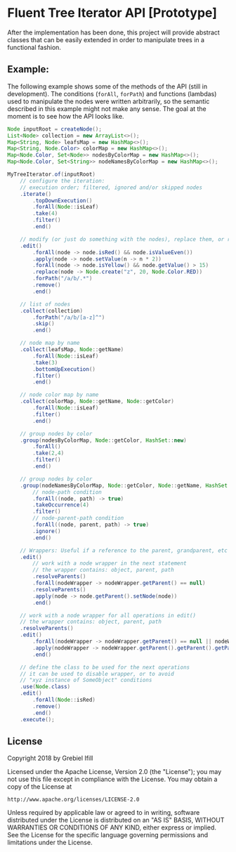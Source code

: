 # Fluent Tree Iterator API [Prototype]

After the implementation has been done, this project will provide abstract classes that can be easily extended in order to manipulate trees in a functional fashion.

## Example:
The following example shows some of the methods of the API (still in development). The conditions (``forAll``, ``forPath``) and functions (lambdas) used to manipulate the nodes were written arbitrarily, so the semantic described in this example might not make any sense. The goal at the moment is to see how the API looks like.

```java
Node inputRoot = createNode();
List<Node> collection = new ArrayList<>();
Map<String, Node> leafsMap = new HashMap<>();
Map<String, Node.Color> colorMap = new HashMap<>();
Map<Node.Color, Set<Node>> nodesByColorMap = new HashMap<>();
Map<Node.Color, Set<String>> nodeNamesByColorMap = new HashMap<>();

MyTreeIterator.of(inputRoot)
    // configure the iteration:
    // execution order; filtered, ignored and/or skipped nodes
    .iterate()
        .topDownExecution()
        .forAll(Node::isLeaf)
        .take(4)
        .filter()
        .end()

    // modify (or just do something with the nodes), replace them, or remove them
    .edit()
        .forAll(node -> node.isRed() && node.isValueEven())
        .apply(node -> node.setValue(n -> n * 2))
        .forAll(node -> node.isYellow() && node.getValue() > 15)
        .replace(node -> Node.create("z", 20, Node.Color.RED))
        .forPath("/a/b/.*")
        .remove()
        .end()

    // list of nodes
    .collect(collection)
        .forPath("/a/b/[a-z]^")
        .skip()
        .end()

    // node map by name
    .collect(leafsMap, Node::getName)
        .forAll(Node::isLeaf)
        .take(3)
        .bottomUpExecution()
        .filter()
        .end()

    // node color map by name
    .collect(colorMap, Node::getName, Node::getColor)
        .forAll(Node::isLeaf)
        .filter()
        .end()

    // group nodes by color
    .group(nodesByColorMap, Node::getColor, HashSet::new)
        .forAll()
        .take(2,4)
        .filter()
        .end()

    // group nodes by color
    .group(nodeNamesByColorMap, Node::getColor, Node::getName, HashSet::new)
        // node-path condition
        .forAll((node, path) -> true)
        .takeOccurrence(4)
        .filter()
        // node-parent-path condition
        .forAll((node, parent, path) -> true)
        .ignore()
        .end()

    // Wrappers: Useful if a reference to the parent, grandparent, etc is needed.
    .edit()
        // work with a node wrapper in the next statement
        // the wrapper contains: object, parent, path
        .resolveParents()
        .forAll(nodeWrapper -> nodeWrapper.getParent() == null)
        .resolveParents()
        .apply(node -> node.getParent().setNode(node))
        .end()

    // work with a node wrapper for all operations in edit()
    // the wrapper contains: object, parent, path
    .resolveParents()
    .edit()
        .forAll(nodeWrapper -> nodeWrapper.getParent() == null || nodeWrapper.getPath() == null)
        .apply(nodeWrapper -> nodeWrapper.getParent().getParent().getParent().getNode())
        .end()

    // define the class to be used for the next operations
    // it can be used to disable wrapper, or to avoid
    // "xyz instance of SomeObject" conditions
    .use(Node.class)
    .edit()
        .forAll(Node::isRed)
        .remove()
        .end()
    .execute();
``` 

## License

Copyright 2018 by Grebiel Ifill

Licensed under the Apache License, Version 2.0 (the "License");
you may not use this file except in compliance with the License.
You may obtain a copy of the License at

    http://www.apache.org/licenses/LICENSE-2.0

Unless required by applicable law or agreed to in writing, software
distributed under the License is distributed on an "AS IS" BASIS,
WITHOUT WARRANTIES OR CONDITIONS OF ANY KIND, either express or implied.
See the License for the specific language governing permissions and
limitations under the License.
